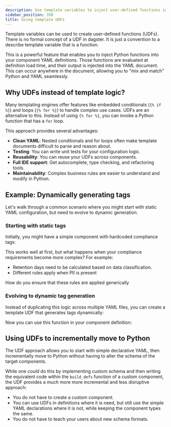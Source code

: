 ```yaml
---
description: Use template variables to inject user-defined functions into component definitions.
sidebar_position: 350
title: Using template UDFs 
---
```


Template variables can be used to create user-defined functions (UDFs). There is no formal concept of a UDF in dagster. It is just a convention to a describe template variable that is a function.

This is a powerful feature that enables you to inject Python functions into your component YAML definitions. Those functions are evaluated at definition load time, and their output is injected into the YAML document. This can occur anywhere in the document, allowing you to "mix and match" Python and YAML
seamlessly.

## Why UDFs instead of template logic?

Many templating engines offer features like embedded conditionals (`{% if %}`) and loops (`{% for %}`) to handle complex use cases. UDFs are an alternative to this. Instead of using `{% for %}`, you can invoke a Python function that has a `for` loop.

This approach provides several advantages:

- **Clean YAML**: Nested conditionals and for loops often make template documents difficult to parse and reason about.
- **Testing**: You can write unit tests for your configuration logic.
- **Reusability**: You can reuse your UDFs across components.
- **Full IDE support**: Get autocomplete, type checking, and refactoring tools.
- **Maintainability**: Complex business rules are easier to understand and modify in Python.

## Example: Dynamically generating tags

Let's walk through a common scenario where you might start with static YAML configuration, but need to evolve to dynamic generation.

### Starting with static tags

Initially, you might have a simple component with hardcoded compliance tags:

<CodeExample
  path="docs_snippets/docs_snippets/guides/components/using-template-variables/static_defs.yaml"
  language="yaml"
  title="static_defs.yaml"
/>

This works well at first, but what happens when your compliance requirements become more complex? For example:

- Retention days need to be calculated based on data classification.
- Different rules apply when PII is present

How do you ensure that these rules are applied generically 

### Evolving to dynamic tag generation

Instead of duplicating this logic across multiple YAML files, you can create a template UDF that generates tags dynamically:

<CodeExample
  path="docs_snippets/docs_snippets/guides/components/using-template-variables/template_udfs.py"
  language="python"
  title="template_vars.py"
/>

Now you can use this function in your component definition:

<CodeExample
  path="docs_snippets/docs_snippets/guides/components/using-template-variables/dynamic_defs.yaml"
  language="yaml"
  title="dynamic_defs.yaml"
/>

## Using UDFs to incrementally move to Python

The UDF approach allows you to start with simple declarative YAML, then incrementally move to Python without having to alter the schema of the target components.

While one *could* do this by implementing custom schema and then writing the equivalent code within the `build_defs` function of a custom component, the UDF provides a much more more incremental and less disruptive approach:

* You do not have to create a custom component.
* You can use UDFs in definitions where it is need, but still use the simple YAML declarations where it is not, while keeping the component types the same.
* You do not have to teach your users about new schema formats.